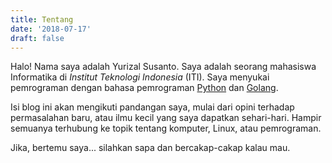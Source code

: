 ```yaml
---
title: Tentang
date: '2018-07-17'
draft: false
---
```

Halo! Nama saya adalah Yurizal Susanto. Saya adalah seorang mahasiswa Informatika di _Institut Teknologi Indonesia_ (ITI). Saya menyukai pemrograman dengan bahasa pemrograman [Python](https://www.python.org/) dan [Golang](https://golang.org/).

Isi blog ini akan mengikuti pandangan saya, mulai dari opini terhadap permasalahan baru, atau ilmu kecil yang saya dapatkan sehari-hari. Hampir semuanya terhubung ke topik tentang komputer, Linux, atau pemrograman.

Jika, bertemu saya... silahkan sapa dan bercakap-cakap kalau mau.
